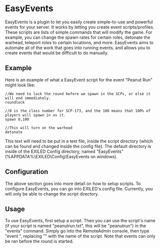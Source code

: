 # EasyEvents
EasyEvents is a plugin to let you easily create simple-to-use and powerful events for your server. It works by letting you create event scripts/profiles. These scripts are lists of simple commands that will modify the game. For example, you can change the spawn rates for certain roles, detonate the warhead, teleport roles to certain locations, and more. EasyEvents aims to automate all of the work that goes into running events, and allows you to create events that would be difficult to do manually.

## Example
Here is an example of what a EasyEvent script for the event "Peanut Run" might look like:
```
//We need to lock the round before we spawn in the SCPs, or else it will end immediately.
roundlock

//0 is the class number for SCP-173, and the 100 means that 100% of players will spawn in as it.
spawn 0,100

//This will turn on the warhead
detonate
```
This text will need to be put in a text file, inside the script directory (which can be found and changed inside the config file). The default directory is inside of the EXILED Config directory, named "EasyEvents" (%APPDATA%\EXILED\Config\EasyEvents on windows).

## Configuration
The above section goes into more detail on how to setup scripts. To configure EasyEvents, you can go into EXILED's config file. Currently, you will only be able to change the script directory.

## Usage
To use EasyEvents, first setup a script. Then you can use the script's name (if your script is named "peanutrun.txt", this will be "peanutrun") in the "events" command. Simply go into the RemoteAdmin console, then type "event <event name>", replacing "<event name>" with the name of the script. Note that events can only be ran before the round is started.